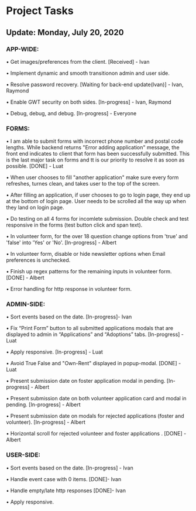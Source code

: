 
#  Project Tasks 					
## Update: Monday, July 20, 2020

### APP-WIDE:

•	Get images/preferences from the client. [Received] - Ivan

•	Implement dynamic and smooth transitionon admin and user side.

•	Resolve password recovery. [Waiting for back-end update(Ivan)] - Ivan, Raymond

•	Enable GWT security on both sides. [In-progress] - Ivan, Raymond

•	Debug, debug, and debug. [In-progress] - Everyone


### FORMS:

•	I am able to submit forms with incorrect phone number and postal code lengths. While backend returns "Error adding application" message, the front end indicates to client that form has been successfully submitted. This is the last major task on forms and tt is our priority to resolve it as soon as possible. [DONE] - Luat

•	When user chooses to fill "another application" make sure every form refreshes, turnes clean, and takes user to the top of the screen.

•	After filling an application, if user chooses to go to login page, they end up at the bottom of login page. User needs to be scrolled all the way up when they land on login page.

•	Do testing on all 4 forms for incomlete submission. Double check and test responsive in the forms (test button click and span text).

•	In volunteer form, for the over 18 question change options from 'true' and 'false' into 'Yes' or 'No'. [In-progress] - Albert

•	In volunteer form, disable or hide newsletter options when Email preferences is unchecked.

•	Finish up regex patterns for the remaining inputs in volunteer form. [DONE] - Albert

•	Error handling for http response in volunteer form.


### ADMIN-SIDE:

•	Sort events based on the date.  [In-progress]- Ivan

•	Fix “Print Form” button to all submitted applications modals that are displayed to admin in “Applications” and “Adoptions” tabs. [In-progress] - Luat

•	Apply responsive. [In-progress] - Luat

•	Avoid True False and "Own-Rent" displayed in popup-modal. [DONE] - Luat

•	Present submission date on foster application modal in pending. [In-progress] - Albert 

•	Present submission date on both volunteer application card and modal in pending. [In-progress] - Albert

•	Present submission date on modals for rejected applications (foster and volunteer). [In-progress] - Albert

•	Horizontal scroll for rejected volunteer and foster applications . [DONE] - Albert

### USER-SIDE:

•	Sort events based on the date.  [In-progress] - Ivan

•	Handle event case with 0 items.  [DONE]- Ivan

•	Handle empty/late http responses [DONE]- Ivan

•	Apply responsive.
